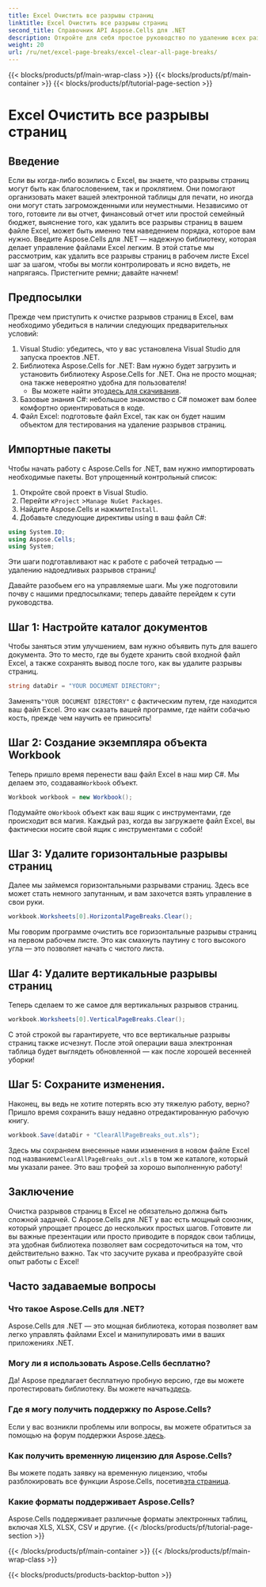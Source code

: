 ```yaml
---
title: Excel Очистить все разрывы страниц
linktitle: Excel Очистить все разрывы страниц
second_title: Справочник API Aspose.Cells для .NET
description: Откройте для себя простое руководство по удалению всех разрывов страниц в Excel с помощью Aspose.Cells для .NET. Следуйте нашему пошаговому руководству для быстрых результатов.
weight: 20
url: /ru/net/excel-page-breaks/excel-clear-all-page-breaks/
---
```


{{< blocks/products/pf/main-wrap-class >}}
{{< blocks/products/pf/main-container >}}
{{< blocks/products/pf/tutorial-page-section >}}

# Excel Очистить все разрывы страниц

## Введение

Если вы когда-либо возились с Excel, вы знаете, что разрывы страниц могут быть как благословением, так и проклятием. Они помогают организовать макет вашей электронной таблицы для печати, но иногда они могут стать загроможденными или неуместными. Независимо от того, готовите ли вы отчет, финансовый отчет или простой семейный бюджет, выяснение того, как удалить все разрывы страниц в вашем файле Excel, может быть именно тем наведением порядка, которое вам нужно. Введите Aspose.Cells для .NET — надежную библиотеку, которая делает управление файлами Excel легким. В этой статье мы рассмотрим, как удалить все разрывы страниц в рабочем листе Excel шаг за шагом, чтобы вы могли контролировать и ясно видеть, не напрягаясь. Пристегните ремни; давайте начнем!

## Предпосылки

Прежде чем приступить к очистке разрывов страниц в Excel, вам необходимо убедиться в наличии следующих предварительных условий:

1. Visual Studio: убедитесь, что у вас установлена Visual Studio для запуска проектов .NET.
2. Библиотека Aspose.Cells for .NET: Вам нужно будет загрузить и установить библиотеку Aspose.Cells for .NET. Она не просто мощная; она также невероятно удобна для пользователя!
   -  Вы можете найти это[здесь для скачивания](https://releases.aspose.com/cells/net/).
3. Базовые знания C#: небольшое знакомство с C# поможет вам более комфортно ориентироваться в коде.
4. Файл Excel: подготовьте файл Excel, так как он будет нашим объектом для тестирования на удаление разрывов страниц.

## Импортные пакеты

Чтобы начать работу с Aspose.Cells for .NET, вам нужно импортировать необходимые пакеты. Вот упрощенный контрольный список:

1. Откройте свой проект в Visual Studio.
2.  Перейти к`Project` >`Manage NuGet Packages`.
3.  Найдите Aspose.Cells и нажмите`Install`.
4. Добавьте следующие директивы using в ваш файл C#:

```csharp
using System.IO;
using Aspose.Cells;
using System;
```

Эти шаги подготавливают нас к работе с рабочей тетрадью — удалению надоедливых разрывов страниц!

Давайте разобьем его на управляемые шаги. Мы уже подготовили почву с нашими предпосылками; теперь давайте перейдем к сути руководства.

## Шаг 1: Настройте каталог документов

Чтобы заняться этим улучшением, вам нужно объявить путь для вашего документа. Это то место, где вы будете хранить свой входной файл Excel, а также сохранять вывод после того, как вы удалите разрывы страниц.

```csharp
string dataDir = "YOUR DOCUMENT DIRECTORY";
```
 Заменять`"YOUR DOCUMENT DIRECTORY"` с фактическим путем, где находится ваш файл Excel. Это как сказать вашей программе, где найти собачью кость, прежде чем научить ее приносить!

## Шаг 2: Создание экземпляра объекта Workbook

 Теперь пришло время перенести ваш файл Excel в наш мир C#. Мы делаем это, создавая`Workbook` объект.

```csharp
Workbook workbook = new Workbook();
```
 Подумайте о`Workbook` объект как ваш ящик с инструментами, где происходит вся магия. Каждый раз, когда вы загружаете файл Excel, вы фактически носите свой ящик с инструментами с собой!

## Шаг 3: Удалите горизонтальные разрывы страниц

Далее мы займемся горизонтальными разрывами страниц. Здесь все может стать немного запутанным, и вам захочется взять управление в свои руки.

```csharp
workbook.Worksheets[0].HorizontalPageBreaks.Clear();
```
Мы говорим программе очистить все горизонтальные разрывы страниц на первом рабочем листе. Это как смахнуть паутину с того высокого угла — это позволяет начать с чистого листа.

## Шаг 4: Удалите вертикальные разрывы страниц

Теперь сделаем то же самое для вертикальных разрывов страниц.

```csharp
workbook.Worksheets[0].VerticalPageBreaks.Clear();
```
С этой строкой вы гарантируете, что все вертикальные разрывы страниц также исчезнут. После этой операции ваша электронная таблица будет выглядеть обновленной — как после хорошей весенней уборки!

## Шаг 5: Сохраните изменения.

Наконец, вы ведь не хотите потерять всю эту тяжелую работу, верно? Пришло время сохранить вашу недавно отредактированную рабочую книгу.

```csharp
workbook.Save(dataDir + "ClearAllPageBreaks_out.xls");
```
 Здесь мы сохраняем внесенные нами изменения в новом файле Excel под названием`ClearAllPageBreaks_out.xls` в том же каталоге, который мы указали ранее. Это ваш трофей за хорошо выполненную работу!

## Заключение

Очистка разрывов страниц в Excel не обязательно должна быть сложной задачей. С Aspose.Cells для .NET у вас есть мощный союзник, который упрощает процесс до нескольких простых шагов. Готовите ли вы важные презентации или просто приводите в порядок свои таблицы, эта удобная библиотека позволяет вам сосредоточиться на том, что действительно важно. Так что засучите рукава и преобразуйте свой опыт работы с Excel!

## Часто задаваемые вопросы

### Что такое Aspose.Cells для .NET?
Aspose.Cells для .NET — это мощная библиотека, которая позволяет вам легко управлять файлами Excel и манипулировать ими в ваших приложениях .NET.

### Могу ли я использовать Aspose.Cells бесплатно?
 Да! Aspose предлагает бесплатную пробную версию, где вы можете протестировать библиотеку. Вы можете начать[здесь](https://releases.aspose.com/).

### Где я могу получить поддержку по Aspose.Cells?
 Если у вас возникли проблемы или вопросы, вы можете обратиться за помощью на форум поддержки Aspose.[здесь](https://forum.aspose.com/c/cells/9).

### Как получить временную лицензию для Aspose.Cells?
 Вы можете подать заявку на временную лицензию, чтобы разблокировать все функции Aspose.Cells, посетив[эта страница](https://purchase.aspose.com/temporary-license/).

### Какие форматы поддерживает Aspose.Cells?
Aspose.Cells поддерживает различные форматы электронных таблиц, включая XLS, XLSX, CSV и другие.
{{< /blocks/products/pf/tutorial-page-section >}}

{{< /blocks/products/pf/main-container >}}
{{< /blocks/products/pf/main-wrap-class >}}

{{< blocks/products/products-backtop-button >}}
